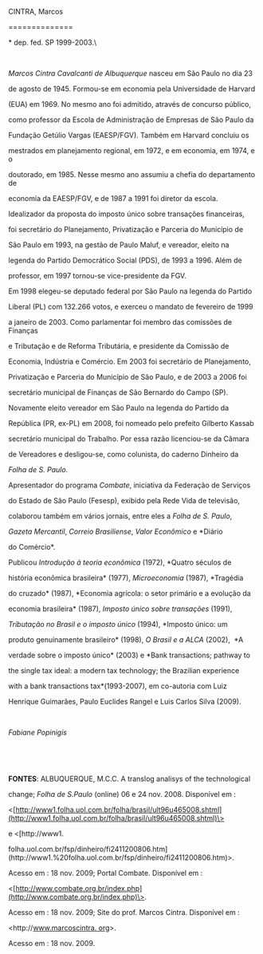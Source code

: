 CINTRA, Marcos

==============



\* dep. fed. SP 1999-2003.\

  



*Marcos Cintra Cavalcanti de Albuquerque* nasceu em São Paulo no dia 23

de agosto de 1945. Formou-se em economia pela Universidade de Harvard

(EUA) em 1969. No mesmo ano foi admitido, através de concurso público,

como professor da Escola de Administração de Empresas de São Paulo da

Fundação Getúlio Vargas (EAESP/FGV). Também em Harvard concluiu os

mestrados em planejamento regional, em 1972, e em economia, em 1974, e o

doutorado, em 1985. Nesse mesmo ano assumiu a chefia do departamento de

economia da EAESP/FGV, e de 1987 a 1991 foi diretor da escola.



Idealizador da proposta do imposto único sobre transações financeiras,

foi secretário do Planejamento, Privatização e Parceria do Município de

São Paulo em 1993, na gestão de Paulo Maluf, e vereador, eleito na

legenda do Partido Democrático Social (PDS), de 1993 a 1996. Além de

professor, em 1997 tornou-se vice-presidente da FGV.



Em 1998 elegeu-se deputado federal por São Paulo na legenda do Partido

Liberal (PL) com 132.266 votos, e exerceu o mandato de fevereiro de 1999

a janeiro de 2003. Como parlamentar foi membro das comissões de Finanças

e Tributação e de Reforma Tributária, e presidente da Comissão de

Economia, Indústria e Comércio. Em 2003 foi secretário de Planejamento,

Privatização e Parceria do Município de São Paulo, e de 2003 a 2006 foi

secretário municipal de Finanças de São Bernardo do Campo (SP).

Novamente eleito vereador em São Paulo na legenda do Partido da

República (PR, ex-PL) em 2008, foi nomeado pelo prefeito Gilberto Kassab

secretário municipal do Trabalho. Por essa razão licenciou-se da Câmara

de Vereadores e desligou-se, como colunista, do caderno Dinheiro da

*Folha de S. Paulo*.



Apresentador do programa *Combate*, iniciativa da Federação de Serviços

do Estado de São Paulo (Fesesp), exibido pela Rede Vida de televisão,

colaborou também em vários jornais, entre eles a *Folha de S. Paulo*,

*Gazeta Mercantil*, *Correio Brasiliense*, *Valor Econômico* e *Diário

do Comércio*.



Publicou *Introdução à teoria econômica* (1972), *Quatro séculos de

história econômica brasileira* (1977), *Microeconomia* (1987), *Tragédia

do cruzado* (1987), *Economia agrícola: o setor primário e a evolução da

economia brasileira* (1987), *Imposto único sobre transações* (1991),

*Tributação no Brasil e o imposto único* (1994), *Imposto único: um

produto genuinamente brasileiro* (1998), *O Brasil e a ALCA* (2002),  *A

verdade sobre o imposto único* (2003) e *Bank transactions; pathway to

the single tax ideal: a modern tax technology; the Brazilian experience

with a bank transactions tax*(1993-2007), em co-autoria com Luiz

Henrique Guimarães, Paulo Euclides Rangel e Luis Carlos Silva (2009).



 



*Fabiane Popinigis*



 



 



**FONTES**: ALBUQUERQUE, M.C.C. A translog analisys of the technological

change; *Folha de S.Paulo* (online) 06 e 24 nov. 2008. Disponível em :

\<[http://www1.folha.uol.com.br/folha/brasil/ult96u465008.shtml](http://www1.folha.uol.com.br/folha/brasil/ult96u465008.shtml)\>

e \<[http://www1.

folha.uol.com.br/fsp/dinheiro/fi2411200806.htm](http://www1.%20folha.uol.com.br/fsp/dinheiro/fi2411200806.htm)\>.

Acesso em : 18 nov. 2009; Portal Combate. Disponível em :

\<[http://www.combate.org.br/index.php](http://www.combate.org.br/index.php)\>.

Acesso em : 18 nov. 2009; Site do prof. Marcos Cintra. Disponível em :

\<http://[www.marcoscintra. org](http://www.marcoscintra.%20org/)\>.

Acesso em : 18 nov. 2009.



 

